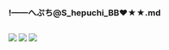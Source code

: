 ### !——へぷち@S_hepuchi_BB❤★★.md
![]()

![](https://pbs.twimg.com/media/DjF-tcoUUAA6RVh.jpg)
![](https://pbs.twimg.com/media/D-ons8OUYAIuOzU.jpg)
![](https://pbs.twimg.com/media/D-m68WKU8AEOTmE.jpg)
